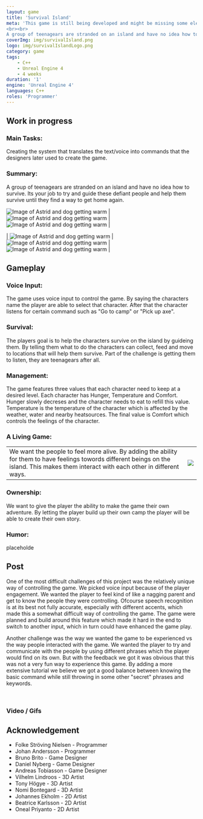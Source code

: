 ```yaml
---
layout: game
title: 'Survival Island'
meta: 'This game is still being developed and might be missing some elements like proper logo and final version of ingame assets.
<br><br>
A group of teenagears are stranded on an island and have no idea how to survive. Its your job to try and guide these defiant people and help them survive until they find a way to get home again.'
coverImg: img/survivalIsland.png
logo: img/survivalIslandLogo.png
category: game
tags:
    - C++
    - Unreal Engine 4
    - 4 weeks
duration: '1'
engine: 'Unreal Engine 4'
languages: C++
roles: 'Programmer'
---
```

## Work in progress

### Main Tasks:
Creating the system that translates the text/voice into commands that the designers later used to create the game.

### Summary:
A group of teenagears are stranded on an island and have no idea how to survive. Its your job to try and guide these defiant people and help them survive until they find a way to get home again.

![Image of Astrid and dog getting warm]({{site.baseurl}}/img/SurvivalIsland/astridgetwarm.gif) | ![Image of Astrid and dog getting warm]({{site.baseurl}}/img/SurvivalIsland/Robintostronk.gif) | ![Image of Astrid and dog getting warm]({{site.baseurl}}/img/SurvivalIsland/RobinUseBerries.gif) | 

| ![Image of Astrid and dog getting warm]({{site.baseurl}}/img/SurvivalIsland/RobinUseStone.gif) | ![Image of Astrid and dog getting warm]({{site.baseurl}}/img/SurvivalIsland/astridtostronk.gif) | ![Image of Astrid and dog getting warm]({{site.baseurl}}/img/SurvivalIsland/punchastrid.gif) |

## Gameplay

### Voice Input:
The game uses voice input to control the game. By saying the characters name the player are able to select that character. After that the character listens for certain command such as "Go to camp" or "Pick up axe".

### Survival:
The players goal is to help the characters survive on the island by guideing them. By telling them what to do the characters can collect, feed and move to locations that will help them survive. Part of the challenge is getting them to listen, they are teenagears after all.

### Management:
The game features three values that each character need to keep at a desired level. Each character has Hunger, Temperature and Comfort. Hunger slowly decreses and the character needs to eat to refill this value. Temperature is the temperature of the character which is affected by the weather, water and nearby heatsources. The final value is Comfort which controls the feelings of the character.

### A Living Game:
<table>
<tr>
<td>
We want the people to feel more alive. By adding the ability for them to have feelings towords different beings on the island. This makes them interact with each other in different ways.
</td>
<td>
<img src="{{site.baseurl}}/img/SurvivalIsland/astridgetwarm.gif">
<!-- ![Image of Astrid and dog getting warm]({{site.baseurl}}/img/SurvivalIsland/astridgetwarm.gif) -->
</td>
</tr>
</table>

### Ownership:
We want to give the player the ability to make the game their own adventure. By letting the player build up their own camp the player will be able to create their own story.

### Humor:
placeholde

## Post

One of the most difficult challenges of this project was the relatively unique way of controlling the game. We picked voice input because of the player engagement. We wanted the player to feel kind of like a nagging parent and get to know the people they were controlling. Ofcourse speech recognition is at its best not fully accurate, especially with different accents, which made this a somewhat difficult way of controlling the game. The game were planned and build around this feature which made it hard in the end to switch to another input, which in turn could have enhanced the game play.

Another challenge was the way we wanted the game to be experienced vs the way people interacted with the game. We wanted the player to try and communicate with the people by using different phrases which the player would find on its own. But with the feedback we got it was obvious that this was not a very fun way to experience this game. By adding a more extensive tutorial we believe we got a good balance between knowing the basic command while still throwing in some other "secret" phrases and keywords.

<br>

### Video / Gifs

<!-- <center>
<iframe width="80%" height="500" src="https://www.youtube.com/embed/aeAqtWXhf4c" frameborder="0" allow="autoplay; encrypted-media" allowfullscreen></iframe>
</center> -->

## Acknowledgement

* Folke Ströving Nielsen - Programmer
* Johan Andersson - Programmer
* Bruno Brito - Game Designer
* Daniel Nyberg - Game Designer
* Andreas Tobiasson - Game Designer
* Vilhelm Lindroos - 3D Artist
* Tony Högye - 3D Artist
* Nomi Bontegard - 3D Artist
* Johannes Ekholm - 2D Artist
* Beatrice Karlsson - 2D Artist
* Oneal Priyanto - 2D Artist
